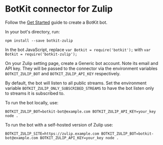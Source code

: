 # BotKit connector for Zulip

Follow the [Get Started](https://botkit.ai/getstarted.html) guide to create a BotKit bot.

In your bot's directory, run:

`npm install --save botkit-zulip`

In the bot JavaScript, replace
`var Botkit = require('botkit');`
with
`var Botkit = require('botkit-zulip');`

On your Zulip setting page, create a Generic bot account. Note its email and API key. They will be passed to the connector via the environment variables `BOTKIT_ZULIP_BOT` and `BOTKIT_ZULIP_API_KEY` respectively.

By default, the bot will listen to all public streams. Set the environment variable `BOTKIT_ZULIP_ONLY_SUBSCRIBED_STREAMS` to have the bot listen only to streams it is subscribed to.

To run the bot locally, use:

`BOTKIT_ZULIP_BOT=botkit-bot@example.com BOTKIT_ZULIP_API_KEY=your_key node .`

To run the bot with a self-hosted version of Zulip use:

`BOTKIT_ZULIP_SITE=https://zulip.example.com BOTKIT_ZULIP_BOT=botkit-bot@example.com BOTKIT_ZULIP_API_KEY=your_key node .`



